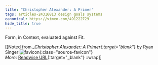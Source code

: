 ```yaml
---
title: "Christopher Alexander: A Primer"
tags: articles-24316813 design goals systems
canonical: https://vimeo.com/491222729
hide_title: true
---
```


Form, in Context, evaluated against Fit.

[[Noted from <cite>_[Christopher Alexander: A Primer](https://vimeo.com/491222729){:target="_blank"}_</cite> by Ryan Singer ![favicon](https://s2.googleusercontent.com/s2/favicons?domain=vimeo.com){:class="source-favicon"}<br>
_More_: [Readwise URL](https://readwise.io/bookreview/24316813){:target="_blank"}
::wrap]]